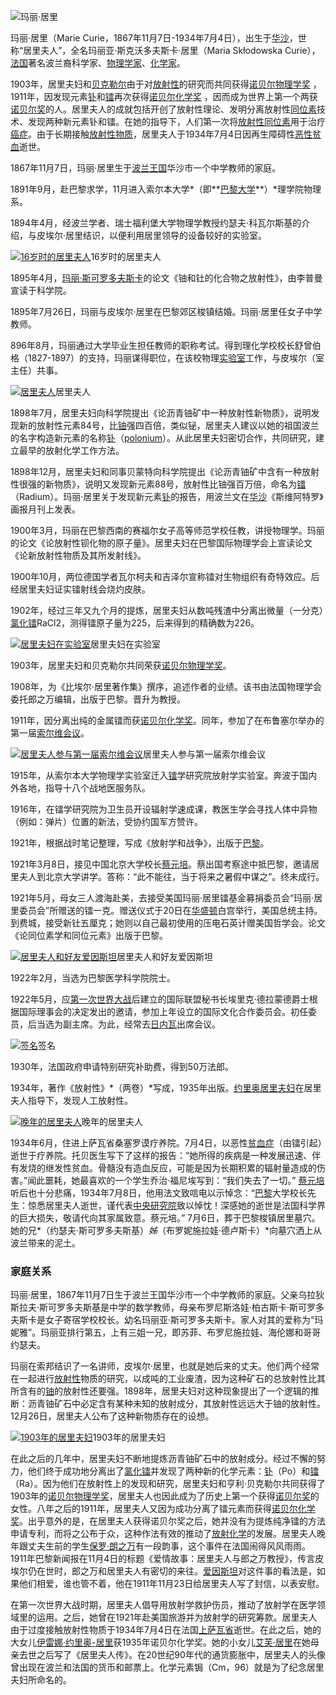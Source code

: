 ![玛丽·居里](https://bkimg.cdn.bcebos.com/pic/ca1349540923dd54e56d760dda09b3de9c8248bd?x-bce-process=image/resize,m_lfit,w_536,limit_1/format,f_auto)

玛丽·居里（Marie Curie，1867年11月7日-1934年7月4日），出生于[华沙](https://baike.baidu.com/item/华沙/81378?fromModule=lemma_inlink)，世称“居里夫人”，全名玛丽亚·斯克沃多夫斯卡·居里（Maria Skłodowska Curie），[法国](https://baike.baidu.com/item/法国/1173384?fromModule=lemma_inlink)著名波兰裔科学家、[物理学家](https://baike.baidu.com/item/物理学家/2353?fromModule=lemma_inlink)、[化学家](https://baike.baidu.com/item/化学家/918863?fromModule=lemma_inlink)。

1903年，居里夫妇和[贝克勒尔](https://baike.baidu.com/item/贝克勒尔/1231360?fromModule=lemma_inlink)由于对[放射性](https://baike.baidu.com/item/放射性/1205455?fromModule=lemma_inlink)的研究而共同获得[诺贝尔物理学奖](https://baike.baidu.com/item/诺贝尔物理学奖/211390?fromModule=lemma_inlink) ，1911年，因发现元素[钋](https://baike.baidu.com/item/钋/709607?fromModule=lemma_inlink)和[镭](https://baike.baidu.com/item/镭/85147?fromModule=lemma_inlink)再次获得[诺贝尔化学奖](https://baike.baidu.com/item/诺贝尔化学奖/559567?fromModule=lemma_inlink)  ，因而成为世界上第一个两获[诺贝尔奖](https://baike.baidu.com/item/诺贝尔奖/187878?fromModule=lemma_inlink)的人。居里夫人的成就包括开创了放射性理论、发明分离放射性[同位素](https://baike.baidu.com/item/同位素/104922?fromModule=lemma_inlink)技术、发现两种新元素钋和镭。在她的指导下，人们第一次将[放射性同位素](https://baike.baidu.com/item/放射性同位素/6490136?fromModule=lemma_inlink)用于治疗[癌症](https://baike.baidu.com/item/癌症/151056?fromModule=lemma_inlink)。由于长期接触[放射性物质](https://baike.baidu.com/item/放射性物质/10662190?fromModule=lemma_inlink)，居里夫人于1934年7月4日因再生障碍性[恶性贫血](https://baike.baidu.com/item/恶性贫血/4192241?fromModule=lemma_inlink)逝世。 

1867年11月7日，玛丽·居里生于[波兰王国](https://baike.baidu.com/item/波兰王国/1949964?fromModule=lemma_inlink)华沙市一个中学教师的家庭。

1891年9月，赴巴黎求学，11月进入索尔本大学*（即**[巴黎大学](https://baike.baidu.com/item/巴黎大学/831979?fromModule=lemma_inlink)**）*理学院物理系。

1894年4月，经波兰学者、瑞士福利堡大学物理学教授约瑟夫·科瓦尔斯基的介绍，与皮埃尔·居里结识，以便利用居里领导的设备较好的实验室。

[![16岁时的居里夫人](https://bkimg.cdn.bcebos.com/pic/5fdf8db1cb1349549d52d818514e9258d1094a79?x-bce-process=image/resize,m_lfit,w_440,limit_1/format,f_auto)](https://baike.baidu.com/pic/玛丽·居里/3675053/0/5fdf8db1cb1349549d52d818514e9258d1094a79?fr=lemma&fromModule=lemma_content-image&ct=single)16岁时的居里夫人

1895年4月，[玛丽·斯可罗多夫斯卡](https://baike.baidu.com/item/玛丽·斯可罗多夫斯卡/6690517?fromModule=lemma_inlink)的论文《铀和钍的化合物之放射性》，由李普曼宣读于科学院。

1895年7月26日，玛丽与皮埃尔·居里在巴黎郊区梭镇结婚。玛丽·居里任女子中学教师。

896年8月，玛丽通过大学毕业生担任教师的职称考试。得到理化学校校长舒曾伯格（1827-1897）的支持，玛丽谋得职位，在该校物理[实验室](https://baike.baidu.com/item/实验室/3298029?fromModule=lemma_inlink)工作，与皮埃尔（室主任）共事。

[![居里夫人](https://bkimg.cdn.bcebos.com/pic/03087bf40ad162d9c481b3791adfa9ec8a13cd6c?x-bce-process=image/resize,m_lfit,w_440,limit_1/format,f_auto)](https://baike.baidu.com/pic/玛丽·居里/3675053/0/03087bf40ad162d9c481b3791adfa9ec8a13cd6c?fr=lemma&fromModule=lemma_content-image&ct=single)居里夫人

1898年7月，居里夫妇向科学院提出《论沥青铀矿中一种放射性新物质》，说明发现新的放射性元素84号，比[铀](https://baike.baidu.com/item/铀/444442?fromModule=lemma_inlink)强四百倍，类似铋，居里夫人建议以她的祖国波兰的名字构造新元素的名称[钋](https://baike.baidu.com/item/钋/709607?fromModule=lemma_inlink)（[polonium](https://baike.baidu.com/item/polonium/8699077?fromModule=lemma_inlink)）。从此居里夫妇密切合作，共同研究，建立最早的放射化学工作方法。

1898年12月，居里夫妇和同事贝蒙特向科学院提出《论沥青铀矿中含有一种放射性很强的新物质》，说明又发现新元素88号，放射性比铀强百万倍，命名为[镭](https://baike.baidu.com/item/镭/85147?fromModule=lemma_inlink)（Radium）。玛丽·居里关于发现新元素[钋](https://baike.baidu.com/item/钋/709607?fromModule=lemma_inlink)的报告，用波兰文在[华沙](https://baike.baidu.com/item/华沙/81378?fromModule=lemma_inlink)《斯维阿特罗》画报月刊上发表。

1900年3月，玛丽在巴黎西南的赛福尔女子高等师范学校任教，讲授物理学。玛丽的论文《论放射性钡化物的原子量》。居里夫妇在巴黎国际物理学会上宣读论文《论新放射性物质及其所发射线》。

1900年10月，两位德国学者瓦尔柯夫和吉泽尔宣称镭对生物组织有奇特效应。后经居里夫妇证实镭射线会烧灼皮肤。

1902年，经过三年又九个月的提炼，居里夫妇从数吨残渣中分离出微量（一分克）[氯化镭](https://baike.baidu.com/item/氯化镭/1054477?fromModule=lemma_inlink)RaCl2，测得镭原子量为225，后来得到的精确数为226。

[![居里夫妇在实验室](https://bkimg.cdn.bcebos.com/pic/8601a18b87d6277f5a194b5f2e381f30e924fc4a?x-bce-process=image/resize,m_lfit,w_440,limit_1/format,f_auto)](https://baike.baidu.com/pic/玛丽·居里/3675053/0/8601a18b87d6277f5a194b5f2e381f30e924fc4a?fr=lemma&fromModule=lemma_content-image&ct=single)居里夫妇在实验室

1903年，居里夫妇和贝克勒尔共同荣获[诺贝尔物理学奖](https://baike.baidu.com/item/诺贝尔物理学奖/211390?fromModule=lemma_inlink)。

1908年，为《比埃尔·居里著作集》撰序，追述作者的业绩。该书由法国物理学会委托郎之万编辑，出版于巴黎。晋升为教授。

1911年，因分离出纯的金属镭而获[诺贝尔化学奖](https://baike.baidu.com/item/诺贝尔化学奖/559567?fromModule=lemma_inlink)。同年，参加了在布鲁塞尔举办的第一届[索尔维会议](https://baike.baidu.com/item/索尔维会议/2494429?fromModule=lemma_inlink)。

[![居里夫人参与第一届索尔维会议](https://bkimg.cdn.bcebos.com/pic/3b292df5e0fe9925f92f123732a85edf8db171b1?x-bce-process=image/resize,m_lfit,w_440,limit_1/format,f_auto)](https://baike.baidu.com/pic/玛丽·居里/3675053/0/3b292df5e0fe9925f92f123732a85edf8db171b1?fr=lemma&fromModule=lemma_content-image&ct=single)居里夫人参与第一届索尔维会议

1915年，从索尔本大学物理学实验室迁入[镭](https://baike.baidu.com/item/镭/85147?fromModule=lemma_inlink)学研究院放射学实验室。奔波于国内外各地，指导十八个战地医服务队。

1916年，在镭学研究院为卫生员开设辐射学速成课，教医生学会寻找人体中异物（例如：弹片）位置的新法，受协约国军方赞许。

1921年，根据战时笔记整理，写成《放射学和战争》，出版于[巴黎](https://baike.baidu.com/item/巴黎/858?fromModule=lemma_inlink)。

1921年3月8日，接见中国北京大学校长[蔡元培](https://baike.baidu.com/item/蔡元培/119206?fromModule=lemma_inlink)。蔡出国考察途中抵巴黎，邀请居里夫人到北京大学讲学。答称：“此不能往，当于将来之暑假中谋之”。终未成行。

1921年5月，母女三人渡海赴美，去接受美国玛丽·居里镭基金募捐委员会“玛丽·居里委员会”所赠送的镭一克。赠送仪式于20日在[华盛顿](https://baike.baidu.com/item/华盛顿/374?fromModule=lemma_inlink)白宫举行，美国总统主持。到费城，接受新钍五厘克；她则以自己最初使用的压电石英计赠美国哲学会。论文《论同位素学和同位元素》出版于巴黎。

[![居里夫人和好友爱因斯坦](https://bkimg.cdn.bcebos.com/pic/eaf81a4c510fd9f995466515222dd42a2834a47c?x-bce-process=image/resize,m_lfit,w_440,limit_1/format,f_auto)](https://baike.baidu.com/pic/玛丽·居里/3675053/0/eaf81a4c510fd9f995466515222dd42a2834a47c?fr=lemma&fromModule=lemma_content-image&ct=single)居里夫人和好友爱因斯坦

1922年2月，当选为巴黎医学科学院院士。

1922年5月，应[第一次世界大战](https://baike.baidu.com/item/第一次世界大战/68516?fromModule=lemma_inlink)后建立的国际联盟秘书长埃里克·德拉蒙德爵士根据国际理事会的决定发出的邀请，参加上年设立的国际文化合作委员会。初任委员，后当选为副主席。为此，经常去[日内瓦](https://baike.baidu.com/item/日内瓦/705948?fromModule=lemma_inlink)出席会议。

[![签名](https://bkimg.cdn.bcebos.com/pic/b21bb051f819861837c5def84ded2e738ad4e6cf?x-bce-process=image/resize,m_lfit,w_440,limit_1/format,f_auto)](https://baike.baidu.com/pic/玛丽·居里/3675053/0/b21bb051f819861837c5def84ded2e738ad4e6cf?fr=lemma&fromModule=lemma_content-image&ct=single)签名

1930年，法国政府申请特别研究补助费，得到50万法郎。

1934年，著作《放射性》*（两卷）*写成，1935年出版。[约里奥居里夫妇](https://baike.baidu.com/item/约里奥居里夫妇/8036124?fromModule=lemma_inlink)在居里夫人指导下，发现人工放射性。

[![晚年的居里夫人](https://bkimg.cdn.bcebos.com/pic/d01373f082025aafa598afaef0edab64034f1a28?x-bce-process=image/resize,m_lfit,w_440,limit_1/format,f_auto)](https://baike.baidu.com/pic/玛丽·居里/3675053/0/d01373f082025aafa598afaef0edab64034f1a28?fr=lemma&fromModule=lemma_content-image&ct=single)晚年的居里夫人

1934年6月，住进上萨瓦省桑塞罗谟疗养院。7月4日，以恶性[贫血症](https://baike.baidu.com/item/贫血症/3642787?fromModule=lemma_inlink)（由镭引起）逝世于疗养院。托贝医生写下了这样的报告：“她所得的疾病是一种发展迅速、伴有发烧的继发性贫血。骨髓没有造血反应，可能是因为长期积累的辐射量造成的伤害。”闻此噩耗，她最喜欢的一个学生乔治·福尼埃写到：“我们失去了一切。”  [蔡元培](https://baike.baidu.com/item/蔡元培/119206?fromModule=lemma_inlink)听后也十分悲痛，1934年7月8日，他用法文致唁电以示悼念：“[巴黎](https://baike.baidu.com/item/巴黎/858?fromModule=lemma_inlink)大学校长先生：惊悉居里夫人逝世，谨代表[中央研究院](https://baike.baidu.com/item/中央研究院/1991121?fromModule=lemma_inlink)致以悼忱！深感她的逝世是法国科学界的巨大损失，敬请代向其家属致意。蔡元培。” 7月6日，葬于巴黎梭镇居里墓穴。她的兄*（约瑟夫·斯可罗多夫斯基）*姊*（布罗妮施拉娃·德卢斯卡）*向墓穴洒上从波兰带来的泥土。 

### 家庭关系

玛丽·居里，1867年11月7日生于波兰王国华沙市一个中学教师的家庭。父亲乌拉狄斯拉夫·斯可罗多夫斯基是中学的数学教师，母亲布罗尼斯洛娃·柏古斯卡·斯可罗多夫斯卡是女子寄宿学校校长。幼名玛丽亚·斯可罗多夫斯卡。家人对其的爱称为“玛妮雅”。玛丽亚排行第五，上有三姐一兄，即苏菲、布罗尼施拉娃、海伦娜和哥哥约瑟夫。

玛丽在索邦结识了一名讲师，皮埃尔·居里，也就是她后来的丈夫。他们两个经常在一起进行[放射性](https://baike.baidu.com/item/放射性/1205455?fromModule=lemma_inlink)物质的研究，以成吨的工业废渣，因为这种矿石的总放射性比其所含有的[铀](https://baike.baidu.com/item/铀/444442?fromModule=lemma_inlink)的放射性还要强。1898年，居里夫妇对这种现象提出了一个逻辑的推断：沥青铀矿石中必定含有某种未知的放射成分，其放射性远远大于铀的放射性。12月26日，居里夫人公布了这种新物质存在的设想。

[![1903年的居里夫妇](https://bkimg.cdn.bcebos.com/pic/6c224f4a20a44623e0aadc059e22720e0cf3d771?x-bce-process=image/resize,m_lfit,w_440,limit_1/format,f_auto)](https://baike.baidu.com/pic/玛丽·居里/3675053/0/6c224f4a20a44623e0aadc059e22720e0cf3d771?fr=lemma&fromModule=lemma_content-image&ct=single)1903年的居里夫妇

在此之后的几年中，居里夫妇不断地提炼沥青铀矿石中的放射成分。经过不懈的努力，他们终于成功地分离出了[氯化镭](https://baike.baidu.com/item/氯化镭/1054477?fromModule=lemma_inlink)并发现了两种新的化学元素：[钋](https://baike.baidu.com/item/钋/709607?fromModule=lemma_inlink)（Po）和[镭](https://baike.baidu.com/item/镭/85147?fromModule=lemma_inlink)（Ra）。因为他们在放射性上的发现和研究，居里夫妇和亨利·贝克勒尔共同获得了1903年的[诺贝尔物理学奖](https://baike.baidu.com/item/诺贝尔物理学奖/211390?fromModule=lemma_inlink)，居里夫人也因此成为了历史上第一个获得[诺贝尔奖](https://baike.baidu.com/item/诺贝尔奖/187878?fromModule=lemma_inlink)的女性。八年之后的1911年，居里夫人又因为成功分离了镭元素而获得[诺贝尔化学奖](https://baike.baidu.com/item/诺贝尔化学奖/559567?fromModule=lemma_inlink)。出乎意外的是，在居里夫人获得诺贝尔奖之后，她并没有为提炼纯净镭的方法申请专利，而将之公布于众，这种作法有效的推动了[放射化学](https://baike.baidu.com/item/放射化学/152797?fromModule=lemma_inlink)的发展。居里夫人晚年跟丈夫生前的学生[保罗·朗之万](https://baike.baidu.com/item/保罗·朗之万/4191822?fromModule=lemma_inlink)有一段韵事，这个事件在法国闹得风风雨雨。1911年巴黎新闻报在11月4日的标题《爱情故事：居里夫人与郎之万教授》，传言皮埃尔仍在世时，郎之万和居里夫人有密切的来往。[爱因斯坦](https://baike.baidu.com/item/爱因斯坦/122624?fromModule=lemma_inlink)对这件事的看法是，如果他们相爱，谁也管不着，他在1911年11月23日给居里夫人写了封信，以表安慰。

在第一次世界大战时期，居里夫人倡导用放射学救护伤员，推动了放射学在医学领域里的运用。之后，她曾在1921年赴美国旅游并为放射学的研究筹款。居里夫人由于过度接触放射性物质于1934年7月4日在法国[上萨瓦省](https://baike.baidu.com/item/上萨瓦省/6059911?fromModule=lemma_inlink)逝世。在此之后，她的大女儿[伊雷娜·约里奥-居里](https://baike.baidu.com/item/伊雷娜·约里奥-居里/481062?fromModule=lemma_inlink)获1935年诺贝尔化学奖。她的小女儿[艾芙·居里](https://baike.baidu.com/item/艾芙·居里/8740971?fromModule=lemma_inlink)在她母亲去世之后写了《居里夫人传》。在20世纪90年代的通货膨胀中，居里夫人的头像曾出现在波兰和法国的货币和邮票上。化学元素锔（Cm，96）就是为了纪念居里夫妇所命名的。 